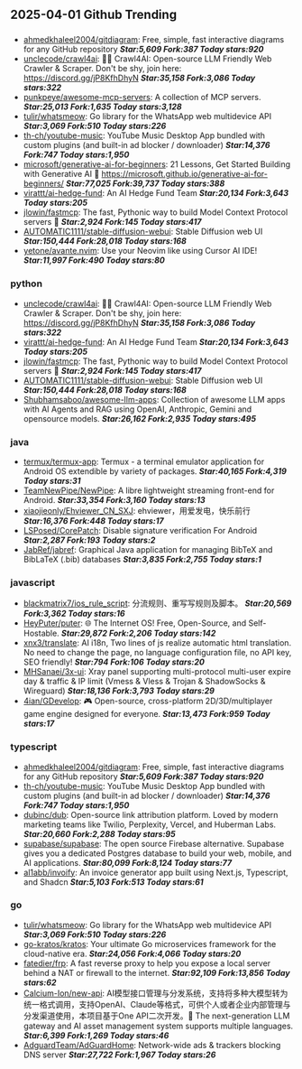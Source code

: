 ## 2025-04-01 Github Trending

### 
* [ahmedkhaleel2004/gitdiagram](https://github.com/ahmedkhaleel2004/gitdiagram): Free, simple, fast interactive diagrams for any GitHub repository ***Star:5,609 Fork:387 Today stars:920***
* [unclecode/crawl4ai](https://github.com/unclecode/crawl4ai): 🚀🤖 Crawl4AI: Open-source LLM Friendly Web Crawler & Scraper. Don't be shy, join here: https://discord.gg/jP8KfhDhyN ***Star:35,158 Fork:3,086 Today stars:322***
* [punkpeye/awesome-mcp-servers](https://github.com/punkpeye/awesome-mcp-servers): A collection of MCP servers. ***Star:25,013 Fork:1,635 Today stars:3,128***
* [tulir/whatsmeow](https://github.com/tulir/whatsmeow): Go library for the WhatsApp web multidevice API ***Star:3,069 Fork:510 Today stars:226***
* [th-ch/youtube-music](https://github.com/th-ch/youtube-music): YouTube Music Desktop App bundled with custom plugins (and built-in ad blocker / downloader) ***Star:14,376 Fork:747 Today stars:1,950***
* [microsoft/generative-ai-for-beginners](https://github.com/microsoft/generative-ai-for-beginners): 21 Lessons, Get Started Building with Generative AI 🔗 https://microsoft.github.io/generative-ai-for-beginners/ ***Star:77,025 Fork:39,737 Today stars:388***
* [virattt/ai-hedge-fund](https://github.com/virattt/ai-hedge-fund): An AI Hedge Fund Team ***Star:20,134 Fork:3,643 Today stars:205***
* [jlowin/fastmcp](https://github.com/jlowin/fastmcp): The fast, Pythonic way to build Model Context Protocol servers 🚀 ***Star:2,924 Fork:145 Today stars:417***
* [AUTOMATIC1111/stable-diffusion-webui](https://github.com/AUTOMATIC1111/stable-diffusion-webui): Stable Diffusion web UI ***Star:150,444 Fork:28,018 Today stars:168***
* [yetone/avante.nvim](https://github.com/yetone/avante.nvim): Use your Neovim like using Cursor AI IDE! ***Star:11,997 Fork:490 Today stars:80***

### python
* [unclecode/crawl4ai](https://github.com/unclecode/crawl4ai): 🚀🤖 Crawl4AI: Open-source LLM Friendly Web Crawler & Scraper. Don't be shy, join here: https://discord.gg/jP8KfhDhyN ***Star:35,158 Fork:3,086 Today stars:322***
* [virattt/ai-hedge-fund](https://github.com/virattt/ai-hedge-fund): An AI Hedge Fund Team ***Star:20,134 Fork:3,643 Today stars:205***
* [jlowin/fastmcp](https://github.com/jlowin/fastmcp): The fast, Pythonic way to build Model Context Protocol servers 🚀 ***Star:2,924 Fork:145 Today stars:417***
* [AUTOMATIC1111/stable-diffusion-webui](https://github.com/AUTOMATIC1111/stable-diffusion-webui): Stable Diffusion web UI ***Star:150,444 Fork:28,018 Today stars:168***
* [Shubhamsaboo/awesome-llm-apps](https://github.com/Shubhamsaboo/awesome-llm-apps): Collection of awesome LLM apps with AI Agents and RAG using OpenAI, Anthropic, Gemini and opensource models. ***Star:26,162 Fork:2,935 Today stars:495***

### java
* [termux/termux-app](https://github.com/termux/termux-app): Termux - a terminal emulator application for Android OS extendible by variety of packages. ***Star:40,165 Fork:4,319 Today stars:31***
* [TeamNewPipe/NewPipe](https://github.com/TeamNewPipe/NewPipe): A libre lightweight streaming front-end for Android. ***Star:33,354 Fork:3,160 Today stars:13***
* [xiaojieonly/Ehviewer_CN_SXJ](https://github.com/xiaojieonly/Ehviewer_CN_SXJ): ehviewer，用爱发电，快乐前行 ***Star:16,376 Fork:448 Today stars:17***
* [LSPosed/CorePatch](https://github.com/LSPosed/CorePatch): Disable signature verification For Android ***Star:2,287 Fork:193 Today stars:2***
* [JabRef/jabref](https://github.com/JabRef/jabref): Graphical Java application for managing BibTeX and BibLaTeX (.bib) databases ***Star:3,835 Fork:2,755 Today stars:1***

### javascript
* [blackmatrix7/ios_rule_script](https://github.com/blackmatrix7/ios_rule_script): 分流规则、重写写规则及脚本。 ***Star:20,569 Fork:3,362 Today stars:16***
* [HeyPuter/puter](https://github.com/HeyPuter/puter): 🌐 The Internet OS! Free, Open-Source, and Self-Hostable. ***Star:29,872 Fork:2,206 Today stars:142***
* [xnx3/translate](https://github.com/xnx3/translate): AI i18n, Two lines of js realize automatic html translation. No need to change the page, no language configuration file, no API key, SEO friendly! ***Star:794 Fork:106 Today stars:20***
* [MHSanaei/3x-ui](https://github.com/MHSanaei/3x-ui): Xray panel supporting multi-protocol multi-user expire day & traffic & IP limit (Vmess & Vless & Trojan & ShadowSocks & Wireguard) ***Star:18,136 Fork:3,793 Today stars:29***
* [4ian/GDevelop](https://github.com/4ian/GDevelop): 🎮 Open-source, cross-platform 2D/3D/multiplayer game engine designed for everyone. ***Star:13,473 Fork:959 Today stars:17***

### typescript
* [ahmedkhaleel2004/gitdiagram](https://github.com/ahmedkhaleel2004/gitdiagram): Free, simple, fast interactive diagrams for any GitHub repository ***Star:5,609 Fork:387 Today stars:920***
* [th-ch/youtube-music](https://github.com/th-ch/youtube-music): YouTube Music Desktop App bundled with custom plugins (and built-in ad blocker / downloader) ***Star:14,376 Fork:747 Today stars:1,950***
* [dubinc/dub](https://github.com/dubinc/dub): Open-source link attribution platform. Loved by modern marketing teams like Twilio, Perplexity, Vercel, and Huberman Labs. ***Star:20,660 Fork:2,288 Today stars:95***
* [supabase/supabase](https://github.com/supabase/supabase): The open source Firebase alternative. Supabase gives you a dedicated Postgres database to build your web, mobile, and AI applications. ***Star:80,099 Fork:8,124 Today stars:77***
* [al1abb/invoify](https://github.com/al1abb/invoify): An invoice generator app built using Next.js, Typescript, and Shadcn ***Star:5,103 Fork:513 Today stars:61***

### go
* [tulir/whatsmeow](https://github.com/tulir/whatsmeow): Go library for the WhatsApp web multidevice API ***Star:3,069 Fork:510 Today stars:226***
* [go-kratos/kratos](https://github.com/go-kratos/kratos): Your ultimate Go microservices framework for the cloud-native era. ***Star:24,056 Fork:4,066 Today stars:20***
* [fatedier/frp](https://github.com/fatedier/frp): A fast reverse proxy to help you expose a local server behind a NAT or firewall to the internet. ***Star:92,109 Fork:13,856 Today stars:62***
* [Calcium-Ion/new-api](https://github.com/Calcium-Ion/new-api): AI模型接口管理与分发系统，支持将多种大模型转为统一格式调用，支持OpenAI、Claude等格式，可供个人或者企业内部管理与分发渠道使用，本项目基于One API二次开发。🍥 The next-generation LLM gateway and AI asset management system supports multiple languages. ***Star:6,399 Fork:1,269 Today stars:46***
* [AdguardTeam/AdGuardHome](https://github.com/AdguardTeam/AdGuardHome): Network-wide ads & trackers blocking DNS server ***Star:27,722 Fork:1,967 Today stars:26***
